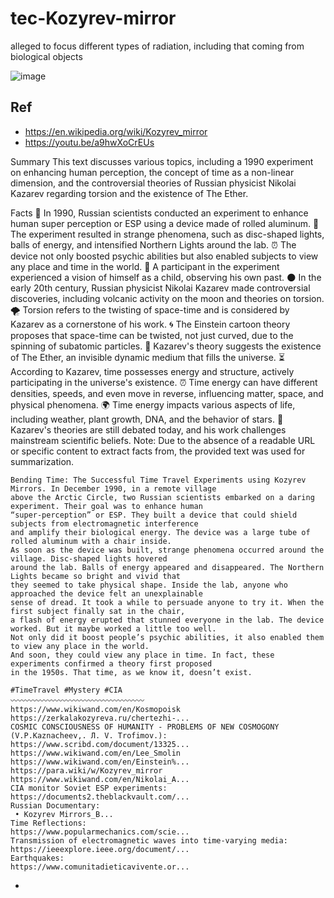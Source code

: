 # tec-Kozyrev-mirror
alleged to focus different types of radiation, including that coming from biological objects

![image](https://github.com/SteveJustin1963/tec-Kozyrev-mirror/assets/58069246/db1884a4-b013-470f-8760-79016c5c1e3f)




## Ref
- https://en.wikipedia.org/wiki/Kozyrev_mirror
- https://youtu.be/a9hwXoCrEUs

Summary
This text discusses various topics, including a 1990 experiment on enhancing human perception, the concept of time as a non-linear dimension, and the controversial theories of Russian physicist Nikolai Kazarev regarding torsion and the existence of The Ether.

Facts
🔬 In 1990, Russian scientists conducted an experiment to enhance human super perception or ESP using a device made of rolled aluminum.
🌌 The experiment resulted in strange phenomena, such as disc-shaped lights, balls of energy, and intensified Northern Lights around the lab.
⏰ The device not only boosted psychic abilities but also enabled subjects to view any place and time in the world.
👦 A participant in the experiment experienced a vision of himself as a child, observing his own past.
🌑 In the early 20th century, Russian physicist Nikolai Kazarev made controversial discoveries, including volcanic activity on the moon and theories on torsion.
🌪️ Torsion refers to the twisting of space-time and is considered by Kazarev as a cornerstone of his work.
🌀 The Einstein cartoon theory proposes that space-time can be twisted, not just curved, due to the spinning of subatomic particles.
🌌 Kazarev's theory suggests the existence of The Ether, an invisible dynamic medium that fills the universe.
⏳ According to Kazarev, time possesses energy and structure, actively participating in the universe's existence.
⏰ Time energy can have different densities, speeds, and even move in reverse, influencing matter, space, and physical phenomena.
🌍 Time energy impacts various aspects of life, including weather, plant growth, DNA, and the behavior of stars.
🧪 Kazarev's theories are still debated today, and his work challenges mainstream scientific beliefs.
Note: Due to the absence of a readable URL or specific content to extract facts from, the provided text was used for summarization.

```
Bending Time: The Successful Time Travel Experiments using Kozyrev Mirrors. In December 1990, in a remote village 
above the Arctic Circle, two Russian scientists embarked on a daring experiment. Their goal was to enhance human
“super-perception” or ESP. They built a device that could shield subjects from electromagnetic interference 
and amplify their biological energy. The device was a large tube of rolled aluminum with a chair inside. 
As soon as the device was built, strange phenomena occurred around the village. Disc-shaped lights hovered 
around the lab. Balls of energy appeared and disappeared. The Northern Lights became so bright and vivid that 
they seemed to take physical shape. Inside the lab, anyone who approached the device felt an unexplainable 
sense of dread. It took a while to persuade anyone to try it. When the first subject finally sat in the chair, 
a flash of energy erupted that stunned everyone in the lab. The device worked. But it maybe worked a little too well.
Not only did it boost people’s psychic abilities, it also enabled them to view any place in the world. 
And soon, they could view any place in time. In fact, these experiments confirmed a theory first proposed 
in the 1950s. That time, as we know it, doesn’t exist.

#TimeTravel #Mystery #CIA
〰〰〰〰〰〰〰〰〰〰〰〰〰〰〰〰〰〰
https://www.wikiwand.com/en/Kosmopoisk
https://zerkalakozyreva.ru/chertezhi-...
COSMIC CONSCIOUSNESS OF HUMANITY - PROBLEMS OF NEW COSMOGONY (V.P.Kaznacheev,. Л. V. Trofimov.):
https://www.scribd.com/document/13325...
https://www.wikiwand.com/en/Lee_Smolin
https://www.wikiwand.com/en/Einstein%...
https://para.wiki/w/Kozyrev_mirror
https://www.wikiwand.com/en/Nikolai_A...
CIA monitor Soviet ESP experiments:
https://documents2.theblackvault.com/...
Russian Documentary:
 • Kozyrev Mirrors_B...  
Time Reflections:
https://www.popularmechanics.com/scie...
Transmission of electromagnetic waves into time-varying media:
https://ieeexplore.ieee.org/document/...
Earthquakes:
https://www.comunitadieticavivente.or...
```






- 
